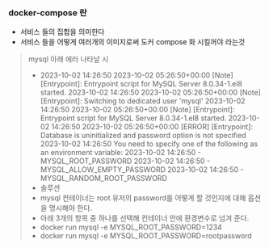 ### docker-compose 란

- 서비스 들의 집합을 의미한다
- 서비스 들을 어떻게 여러개의 이미지로써 도커 compose 화 시킬꺼야 라는것

> mysql 아래 에러 나타날 시
> - 2023-10-02 14:26:50 2023-10-02 05:26:50+00:00 [Note] [Entrypoint]: Entrypoint script for MySQL Server 8.0.34-1.el8
    started.
    2023-10-02 14:26:50 2023-10-02 05:26:50+00:00 [Note] [Entrypoint]: Switching to dedicated user 'mysql'
    2023-10-02 14:26:50 2023-10-02 05:26:50+00:00 [Note] [Entrypoint]: Entrypoint script for MySQL Server 8.0.34-1.el8
    started.
    2023-10-02 14:26:50 2023-10-02 05:26:50+00:00 [ERROR] [Entrypoint]: Database is uninitialized and password option is
    not specified
    2023-10-02 14:26:50 You need to specify one of the following as an environment variable:
    2023-10-02 14:26:50 - MYSQL_ROOT_PASSWORD
    2023-10-02 14:26:50 - MYSQL_ALLOW_EMPTY_PASSWORD
    2023-10-02 14:26:50 - MYSQL_RANDOM_ROOT_PASSWORD
> - 솔루션
> - mysql 컨테이너는 root 유저의 password를 어떻게 할 것인지에 대해 옵션을 명시해야 한다.
> - 아래 3개의 항목 중 하나를 선택해 컨테이너 안에 환경변수로 넘겨 준다.
> - docker run mysql -e MYSQL_ROOT_PASSWORD=1234
> - docker run mysql -e MYSQL_ROOT_PASSWORD=rootpassword